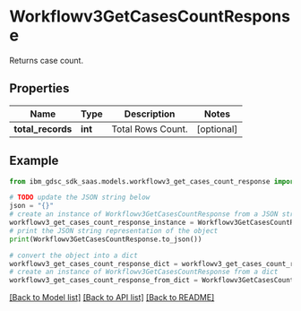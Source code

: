 # Workflowv3GetCasesCountResponse

Returns case count.

## Properties

Name | Type | Description | Notes
------------ | ------------- | ------------- | -------------
**total_records** | **int** | Total Rows Count. | [optional] 

## Example

```python
from ibm_gdsc_sdk_saas.models.workflowv3_get_cases_count_response import Workflowv3GetCasesCountResponse

# TODO update the JSON string below
json = "{}"
# create an instance of Workflowv3GetCasesCountResponse from a JSON string
workflowv3_get_cases_count_response_instance = Workflowv3GetCasesCountResponse.from_json(json)
# print the JSON string representation of the object
print(Workflowv3GetCasesCountResponse.to_json())

# convert the object into a dict
workflowv3_get_cases_count_response_dict = workflowv3_get_cases_count_response_instance.to_dict()
# create an instance of Workflowv3GetCasesCountResponse from a dict
workflowv3_get_cases_count_response_from_dict = Workflowv3GetCasesCountResponse.from_dict(workflowv3_get_cases_count_response_dict)
```
[[Back to Model list]](../README.md#documentation-for-models) [[Back to API list]](../README.md#documentation-for-api-endpoints) [[Back to README]](../README.md)


